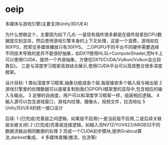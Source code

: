 # oeip
多媒体与游戏引擎(主要支持Unity3D/UE4)

为什么想做这个，主要因为如下几点:
一是现有插件很多都是在插件层拿到CPU数据提交到显存，然后使用游戏引擎本身的上下文处理，这是一个浪费，游戏如在90FPS，而常见多媒体播放只有30FPS。
二GPGPU不同平台不同硬件需要选择不同技术导致的差异不能很好抽象，如DX11使用HLSL+ComputeShader,而N卡上可以使用CUDA，提供一个外层抽象，方便在DX11/CUDA/Vulkun(Vulkun会比较靠后)。
三是与深度学习框架高效结合展示,使用CUDA平台可以高效整合很多深度框架。

设计目标:
1 类似深度学习框架,抽象功能成各个层,每层接收多个输入层与输出层
2 游戏引擎里的纹理数据可以直接复制到我们GPGPU框架里的显存中,包含相应的输入与输出。
3 足够的自由度，用户可以和深度学习框架一样，组装相应逻辑。
4 输入源可以包含游戏窗口，游戏内纹理，摄像头，视频文件，拉流地址
5 Unity3D/UE4的统一接口设计

后续:
1 (已完成)完善层之间逻辑，如某层不启用(一是当前层不启用,二是后续关联层全被关闭) 
2 (已完成)完善层连接逻辑，如输入流NV12/YUV422/ARGB32不同数据流输出相同数据的处理
3 完成一个CUDA初步模块,提供Grabcut算法,darknet集成。
4 多媒体直播(推流，拉流等)



